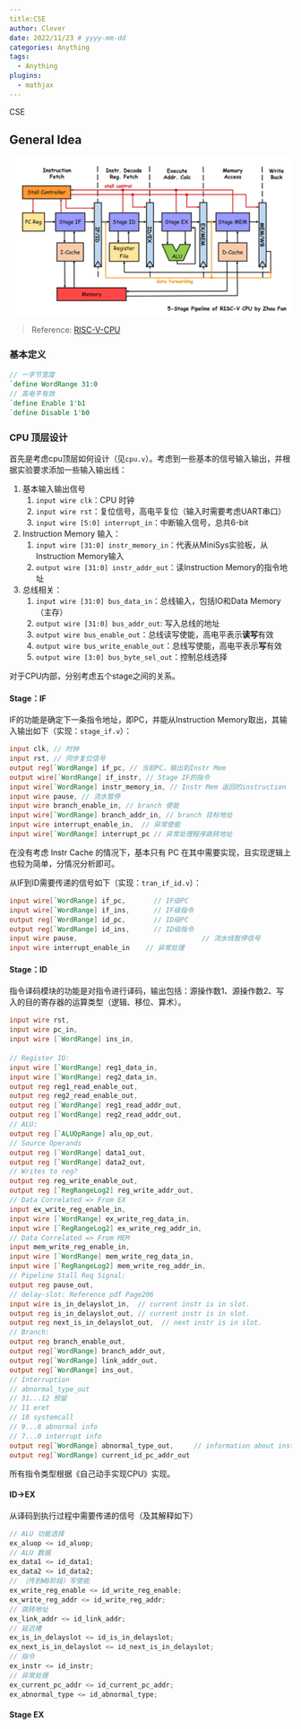 ```yaml
---
title:CSE
author: Clover
date: 2022/11/23 # yyyy-mm-dd
categories: Anything
tags:
  - Anything
plugins:
  - mathjax
---
```


CSE

<!-- more -->

## General Idea

![cpu-pipeline-graph](./media/cpu-pipeline-graph.png)

> Reference: [RISC-V-CPU](https://github.com/Evensgn/RISC-V-CPU)

### 基本定义

```verilog
// 一字节宽度
`define WordRange 31:0
// 高电平有效
`define Enable 1'b1
`define Disable 1'b0
```

### CPU 顶层设计

首先是考虑cpu顶层如何设计（见`cpu.v`）。考虑到一些基本的信号输入输出，并根据实验要求添加一些输入输出线：

1. 基本输入输出信号
   1. `input wire clk`：CPU 时钟
   2. `input wire rst`：复位信号，高电平复位（输入时需要考虑UART串口）
   3. `input wire [5:0] interrupt_in`：中断输入信号，总共6-bit
2. Instruction Memory 输入：
   1. `input wire [31:0] instr_memory_in`：代表从MiniSys实验板，从Instruction Memory输入
   2. `output wire [31:0] instr_addr_out`：读Instruction Memory的指令地址
3. 总线相关：
   1. `input wire [31:0] bus_data_in`：总线输入，包括IO和Data Memory（主存）
   2. `output wire [31:0] bus_addr_out`: 写入总线的地址
   3. `output wire bus_enable_out`：总线读写使能，高电平表示**读写**有效
   4. `output wire bus_write_enable_out`：总线写使能，高电平表示**写**有效
   5. `output wire [3:0] bus_byte_sel_out`：控制总线选择

对于CPU内部，分别考虑五个stage之间的关系。

#### Stage：IF

IF的功能是确定下一条指令地址，即PC，并能从Instruction Memory取出，其输入输出如下（实现：`stage_if.v`）：

```verilog
input clk, // 时钟
input rst, // 同步复位信号
output reg[`WordRange] if_pc, // 当前PC，输出到Instr Mem
output wire[`WordRange] if_instr, // Stage IF的指令
input wire[`WordRange] instr_memory_in, // Instr Mem 返回的instruction
input wire pause, // 流水暂停
input wire branch_enable_in, // branch 使能
input wire[`WordRange] branch_addr_in, // branch 目标地址
input wire interrupt_enable_in,  // 异常使能
input wire[`WordRange] interrupt_pc // 异常处理程序跳转地址
```

在没有考虑 Instr Cache 的情况下，基本只有 PC 在其中需要实现，且实现逻辑上也较为简单，分情况分析即可。

从IF到ID需要传递的信号如下（实现：`tran_if_id.v`）：

```verilog
input wire[`WordRange] if_pc, 		// IF级PC
input wire[`WordRange] if_ins, 		// IF级指令
output reg[`WordRange] id_pc, 		// ID级PC
output reg[`WordRange] id_ins, 		// ID级指令
input wire pause, 								// 流水线暂停信号
input wire interrupt_enable_in    // 异常处理
```

#### Stage：ID

指令译码模块的功能是对指令进行译码，输出包括：源操作数1、源操作数2、写入的目的寄存器的运算类型（逻辑、移位、算术）。

```verilog
input wire rst,
input wire pc_in,
input wire [`WordRange] ins_in,

// Register IO:
input wire [`WordRange] reg1_data_in,
input wire [`WordRange] reg2_data_in,
output reg reg1_read_enable_out,
output reg reg2_read_enable_out,
output reg [`WordRange] reg1_read_addr_out,
output reg [`WordRange] reg2_read_addr_out,
// ALU:
output reg [`ALUOpRange] alu_op_out,
// Source Operands
output reg [`WordRange] data1_out,
output reg [`WordRange] data2_out,
// Writes to reg?
output reg reg_write_enable_out,
output reg [`RegRangeLog2] reg_write_addr_out,
// Data Correlated => From EX
input ex_write_reg_enable_in,
input wire [`WordRange] ex_write_reg_data_in,
input wire [`RegRangeLog2] ex_write_reg_addr_in,
// Data Correlated => From MEM
input mem_write_reg_enable_in,
input wire [`WordRange] mem_write_reg_data_in,
input wire [`RegRangeLog2] mem_write_reg_addr_in,
// Pipeline Stall Req Signal:
output reg pause_out,
// delay-slot: Reference pdf Page206
input wire is_in_delayslot_in,  // current instr is in slot.
output reg is_in_delayslot_out, // current instr is in slot.
output reg next_is_in_delayslot_out,  // next instr is in slot.
// Branch:
output reg branch_enable_out,
output reg[`WordRange] branch_addr_out,
output reg[`WordRange] link_addr_out,
output reg[`WordRange] ins_out,
// Interruption
// abnormal_type_out
// 31...12 预留
// 11 eret
// 10 systemcall
// 9...8 abnormal info
// 7...0 interrupt info
output reg[`WordRange] abnormal_type_out,     // information about instr
output reg[`WordRange] current_id_pc_addr_out
```

所有指令类型根据《自己动手实现CPU》实现。

#### ID→EX

从译码到执行过程中需要传递的信号（及其解释如下）

```verilog
// ALU 功能选择
ex_aluop <= id_aluop;
// ALU 数据
ex_data1 <= id_data1;
ex_data2 <= id_data2;
// （传到WB阶段）写使能
ex_write_reg_enable <= id_write_reg_enable;
ex_write_reg_addr <= id_write_reg_addr;
// 跳转地址
ex_link_addr <= id_link_addr;
// 延迟槽
ex_is_in_delayslot <= id_is_in_delayslot;
ex_next_is_in_delayslot <= id_next_is_in_delayslot;
// 指令
ex_instr <= id_instr;
// 异常处理
ex_current_pc_addr <= id_current_pc_addr;
ex_abnormal_type <= id_abnormal_type;
```

#### Stage EX

